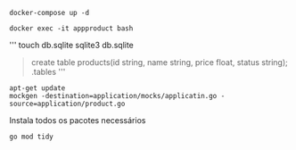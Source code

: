 ```
docker-compose up -d
```

```
docker exec -it appproduct bash
```

'''
touch db.sqlite
sqlite3 db.sqlite
> create table products(id string, name string, price float, status string);
> .tables
'''

```
apt-get update
mockgen -destination=application/mocks/applicatin.go -source=application/product.go
```

Instala todos os pacotes necessários
```
go mod tidy
```